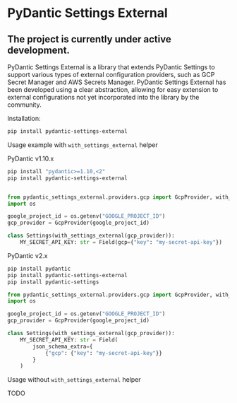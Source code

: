 # PyDantic Settings External

## The project is currently under active development.

PyDantic Settings External is a library that extends PyDantic Settings to support various types of external configuration providers, such as GCP Secret Manager and AWS Secrets Manager. PyDantic Settings External has been developed using a clear abstraction, allowing for easy extension to external configurations not yet incorporated into the library by the community.

Installation:

```bash
pip install pydantic-settings-external
```

Usage example with `with_settings_external` helper

PyDantic v1.10.x

```bash
pip install "pydantic>=1.10,<2"
pip install pydantic-settings-external
```

```python

from pydantic_settings_external.providers.gcp import GcpProvider, with_settings_external
import os

google_project_id = os.getenv("GOOGLE_PROJECT_ID")
gcp_provider = GcpProvider(google_project_id)

class Settings(with_settings_external(gcp_provider)):
    MY_SECRET_API_KEY: str = Field(gcp={"key": "my-secret-api-key"})
```

PyDantic v2.x

```bash
pip install pydantic
pip install pydantic-settings-external
pip install pydantic-settings
```

```python
from pydantic_settings_external.providers.gcp import GcpProvider, with_settings_external
import os

google_project_id = os.getenv("GOOGLE_PROJECT_ID")
gcp_provider = GcpProvider(google_project_id)

class Settings(with_settings_external(gcp_provider)):
    MY_SECRET_API_KEY: str = Field(
        json_schema_extra={
            {"gcp": {"key": "my-secret-api-key"}}
        }
    )
```


Usage without `with_settings_external` helper

TODO
